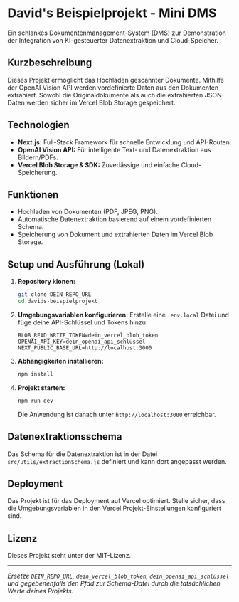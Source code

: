 # David's Beispielprojekt - Mini DMS

Ein schlankes Dokumentenmanagement-System (DMS) zur Demonstration der Integration von KI-gesteuerter Datenextraktion und Cloud-Speicher.

## Kurzbeschreibung

Dieses Projekt ermöglicht das Hochladen gescannter Dokumente. Mithilfe der OpenAI Vision API werden vordefinierte Daten aus den Dokumenten extrahiert. Sowohl die Originaldokumente als auch die extrahierten JSON-Daten werden sicher im Vercel Blob Storage gespeichert.

## Technologien

- **Next.js:** Full-Stack Framework für schnelle Entwicklung und API-Routen.
- **OpenAI Vision API:** Für intelligente Text- und Datenextraktion aus Bildern/PDFs.
- **Vercel Blob Storage & SDK:** Zuverlässige und einfache Cloud-Speicherung.

## Funktionen

- Hochladen von Dokumenten (PDF, JPEG, PNG).
- Automatische Datenextraktion basierend auf einem vordefinierten Schema.
- Speicherung von Dokument und extrahierten Daten im Vercel Blob Storage.

## Setup und Ausführung (Lokal)

1.  **Repository klonen:**

    ```bash
    git clone DEIN_REPO_URL
    cd davids-beispielprojekt
    ```

2.  **Umgebungsvariablen konfigurieren:**
    Erstelle eine `.env.local` Datei und füge deine API-Schlüssel und Tokens hinzu:

    ```dotenv
    BLOB_READ_WRITE_TOKEN=dein_vercel_blob_token
    OPENAI_API_KEY=dein_openai_api_schlüssel
    NEXT_PUBLIC_BASE_URL=http://localhost:3000
    ```

3.  **Abhängigkeiten installieren:**

    ```bash
    npm install
    ```

4.  **Projekt starten:**
    ```bash
    npm run dev
    ```
    Die Anwendung ist danach unter `http://localhost:3000` erreichbar.

## Datenextraktionsschema

Das Schema für die Datenextraktion ist in der Datei `src/utils/extractionSchema.js` definiert und kann dort angepasst werden.

## Deployment

Das Projekt ist für das Deployment auf Vercel optimiert. Stelle sicher, dass die Umgebungsvariablen in den Vercel Projekt-Einstellungen konfiguriert sind.

## Lizenz

Dieses Projekt steht unter der MIT-Lizenz.

---

_Ersetze `DEIN_REPO_URL`, `dein_vercel_blob_token`, `dein_openai_api_schlüssel` und gegebenenfalls den Pfad zur Schema-Datei durch die tatsächlichen Werte deines Projekts._
